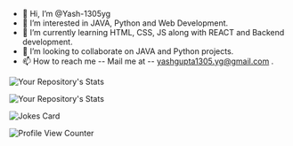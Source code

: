 - 👋 Hi, I’m @Yash-1305yg
- 👀 I’m interested in JAVA, Python and Web Development.
- 🌱 I’m currently learning HTML, CSS, JS along with REACT and Backend development.
- 💞️ I’m looking to collaborate on JAVA and Python projects.
- 📫 How to reach me -- Mail me at  -- yashgupta1305.yg@gmail.com .

![Your Repository's Stats](https://github-readme-stats.vercel.app/api?username=Yash-1305yg&show_icons=true)

![Your Repository's Stats](https://github-readme-stats.vercel.app/api/top-langs/?username=Yash-1305yg&theme=yellow-red)

![Jokes Card](https://readme-jokes.vercel.app/api)

![Profile View Counter](https://komarev.com/ghpvc/?username=Yash-1305yg)


<!---
Yash-1305yg/Yash-1305yg is a ✨ special ✨ repository because its `README.md` (this file) appears on your GitHub profile.
You can click the Preview link to take a look at your changes.
--->
